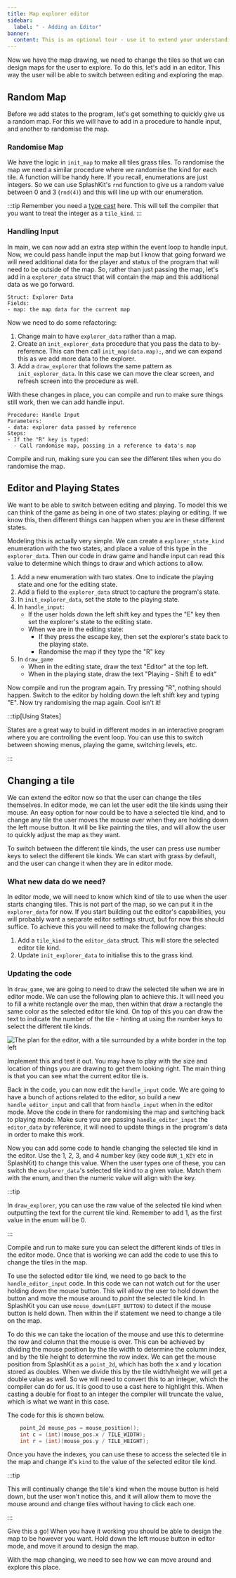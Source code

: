 ```yaml
---
title: Map explorer editor
sidebar:
  label: " - Adding an Editor"
banner: 
  content: This is an optional tour - use it to extend your understanding.
---
```


Now we have the map drawing, we need to change the tiles so that we can design maps for the user to explore. To do this, let's add in an editor. This way the user will be able to switch between editing and exploring the map.

## Random Map

Before we add states to the program, let's get something to quickly give us a random map. For this we will have to add in a procedure to handle input, and another to randomise the map.

### Randomise Map

We have the logic in `init_map` to make all tiles grass tiles. To randomise the map we need a similar procedure where we randomise the kind for each tile. A function will be handy here. If you recall, enumerations are just integers. So we can use SplashKit's `rnd` function to give us a random value between 0 and 3 (`rnd(4)`) and this will line up with our enumeration.

:::tip
Remember you need a [type cast](/book/part-2-organised-code/3-structuring-data/2-trailside/03-02-enum/#underlying-representation-and-casting) here. This will tell the compiler that you want to treat the integer as a `tile_kind`.
:::

### Handling Input

In main, we can now add an extra step within the event loop to handle input. Now, we could pass handle input the map but I know that going forward we will need additional data for the player and status of the program that will need to be outside of the map. So, rather than just passing the map, let's add in a `explorer_data` struct that will contain the map and this additional data as we go forward.

```
Struct: Explorer Data
Fields:
- map: the map data for the current map
```

Now we need to do some refactoring:

1. Change main to have `explorer_data` rather than a map.
2. Create an `init_explorer_data` procedure that you pass the data to by-reference. This can then call `init_map(data.map);`, and we can expand this as we add more data to the explorer.
3. Add a `draw_explorer` that follows the same pattern as `init_explorer_data`. In this case we can move the clear screen, and refresh screen into the procedure as well.

With these changes in place, you can compile and run to make sure things still work, then we can add handle input.

```
Procedure: Handle Input
Parameters:
- data: explorer data passed by reference
Steps:
- If the "R" key is typed:
  - Call randomise map, passing in a reference to data's map
```

Compile and run, making sure you can see the different tiles when you do randomise the map.

## Editor and Playing States

We want to be able to switch between editing and playing. To model this we can think of the game as being in one of two states: playing or editing. If we know this, then different things can happen when you are in these different states.

Modeling this is actually very simple. We can create a `explorer_state_kind` enumeration with the two states, and place a value of this type in the `explorer_data`. Then our code in draw game and handle input can read this value to determine which things to draw and which actions to allow.

1. Add a new enumeration with two states. One to indicate the playing state and one for the editing state.
2. Add a field to the `explorer_data` struct to capture the program's state.
3. In `init_explorer_data`, set the state to the playing state.
4. In `handle_input`:
   - If the user holds down the left shift key and types the "E" key then set the explorer's state to the editing state.
   - When we are in the editing state:
     - If they press the escape key, then set the explorer's state back to the playing state.
     - Randomise the map if they type the "R" key
5. In `draw_game`
   - When in the editing state, draw the text "Editor" at the top left.
   - When in the playing state, draw the text "Playing - Shift E to edit"

Now compile and run the program again. Try pressing "R", nothing should happen. Switch to the editor by holding down the left shift key and typing "E". Now try randomising the map again. Cool isn't it!

:::tip[Using States]

States are a great way to build in different modes in an interactive program where you are controlling the event loop. You can use this to switch between showing menus, playing the game, switching levels, etc.

:::

## Changing a tile

We can extend the editor now so that the user can change the tiles themselves. In editor mode, we can let the user edit the tile kinds using their mouse. An easy option for now could be to have a selected tile kind, and to change any tile the user moves the mouse over when they are holding down the left mouse button. It will be like painting the tiles, and will allow the user to quickly adjust the map as they want.

To switch between the different tile kinds, the user can press use number keys to select the different tile kinds. We can start with grass by default, and the user can change it when they are in editor mode.

### What new data do we need?

In editor mode, we will need to know which kind of tile to use when the user starts changing tiles. This is not part of the map, so we can put it in the `explorer_data` for now. If you start building out the editor's capabilities, you will probably want a separate editor settings struct, but for now this should suffice. To achieve this you will need to make the following changes:

1. Add a `tile_kind` to the `editor_data` struct. This will store the selected editor tile kind.
2. Update `init_explorer_data` to initialise this to the grass kind.

### Updating the code

In `draw_game`, we are going to need to draw the selected tile when we are in editor mode. We can use the following plan to achieve this. It will need you to fill a white rectangle over the map, then within that draw a rectangle the same color as the selected editor tile kind. On top of this you can draw the text to indicate the number of the tile - hinting at using the number keys to select the different tile kinds.

![The plan for the editor, with a tile surrounded by a white border in the top left](./images/editor-plan.png)

Implement this and test it out. You may have to play with the size and location of things you are drawing to get them looking right. The main thing is that you can see what the current editor tile is.

Back in the code, you can now edit the `handle_input` code. We are going to have a bunch of actions related to the editor, so build a new `handle_editor_input` and call that from `handle_input` when in the editor mode. Move the code in there for randomising the map and switching back to playing mode. Make sure you are passing `handle_editor_input` the `editor_data` by reference, it will need to update things in the program's data in order to make this work.

Now you can add some code to handle changing the selected tile kind in the editor. Use the 1, 2, 3, and 4 number key (key code `NUM_1_KEY` etc in SplashKit) to change this value. When the user types one of these, you can switch the `explorer_data`'s selected tile kind to a given value. Match them with the enum, and then the numeric value will align with the key.

:::tip

In `draw_explorer`, you can use the raw value of the selected tile kind when outputting the text for the current tile kind. Remember to add 1, as the first value in the enum will be 0.

:::

Compile and run to make sure you can select the different kinds of tiles in the editor mode. Once that is working we can add the code to use this to change the tiles in the map.

To use the selected editor tile kind, we need to go back to the `handle_editor_input` code. In this code we can not watch out for the user holding down the mouse button. This will allow the user to hold down the button and move the mouse around to *paint* the selected tile kind. In SplashKit you can use `mouse_down(LEFT_BUTTON)` to detect if the mouse button is held down. Then within the if statement we need to change a tile on the map.

To do this we can take the location of the mouse and use this to determine the row and column that the mouse is over. This can be achieved by dividing the mouse position by the tile width to determine the column index, and by the tile height to determine the row index. We can get the mouse position from SplashKit as a `point_2d`, which has both the x and y location stored as doubles. When we divide this by the tile width/height we will get a double value as well. So we will need to convert this to an integer, which the compiler can do for us. It is good to use a cast here to highlight this. When casting a double for float to an integer the compiler will truncate the value, which is what we want in this case.

The code for this is shown below.

```cpp
    point_2d mouse_pos = mouse_position();
    int c = (int)(mouse_pos.x / TILE_WIDTH);
    int r = (int)(mouse_pos.y / TILE_HEIGHT);
```

Once you have the indexes, you can use these to access the selected tile in the map and change it's `kind` to the value of the selected editor tile kind.

:::tip

This will continually change the tile's kind when the mouse button is held down, but the user won't notice this, and it will allow them to move the mouse around and change tiles without having to click each one.

:::

Give this a go! When you have it working you should be able to design the map to be however you want. Hold down the left mouse button in editor mode, and move it around to design the map.

With the map changing, we need to see how we can move around and explore this place.
